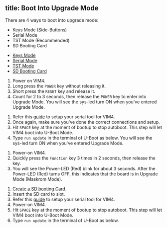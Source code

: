 title: Boot Into Upgrade Mode
---

There are 4 ways to boot into upgrade mode:

* Keys Mode (Side-Buttons)
* Serial Mode
* TST Mode (Recommended)
* SD Booting Card

<ul class="nav nav-tabs" id="myTab" role="tablist">
  <li class="nav-item" role="presentation">
    <a class="nav-link active" id="keys-tab" data-toggle="tab" href="#keys" role="tab" aria-controls="keys" aria-selected="true">Keys Mode</a>
  </li>
  <li class="nav-item" role="presentation">
    <a class="nav-link" id="serial-tab" data-toggle="tab" href="#serial" role="tab" aria-controls="serial" aria-selected="false">Serial Mode</a>
  </li>
  <li class="nav-item" role="presentation">
    <a class="nav-link" id="tst-tab" data-toggle="tab" href="#tst" role="tab" aria-controls="tst" aria-selected="false">TST Mode</a>
  </li>
  <li class="nav-item" role="presentation">
    <a class="nav-link" id="sdbooting-tab" data-toggle="tab" href="#sdbooting" role="tab" aria-controls="sdbooting" aria-selected="false">SD Booting Card</a>
  </li>
</ul>
<div class="tab-content" id="myTabContent">
<div class="tab-pane fade show active" id="keys" role="tabpanel" aria-labelledby="keys-tab">

1. Power on VIM4.
2. Long press the `POWER` key without releasing it.
3. Short press the `RESET` key and release it.
4. Count for 2 to 3 seconds, then release the `POWER` key to enter into Upgrade Mode. You will see the sys-led turn ON when you've entered Upgrade Mode.

</div>
<div class="tab-pane fade" id="serial" role="tabpanel" aria-labelledby="serial-tab">

1. Refer this [guide](SetupSerialTool.html) to setup your serial tool for VIM4.
2. Once again, make sure you've done the correct connections and setup.
3. Hit `SPACE` key at the moment of bootup to stop autoboot. This step will let VIM4 boot into U-Boot Mode.
4. Type `run update` in the terminal of U-Boot as below. You will see the sys-led turn ON when you've entered Upgrade Mode.

</div>
<div class="tab-pane fade" id="tst" role="tabpanel" aria-labelledby="tst-tab">

1. Power-on VIM4.
2. Quickly press the `Function` key 3 times in 2 seconds, then release the key.
3. You will see the Power-LED (Red) blink for about 3 seconds. After the Power-LED (Red) turns OFF, this indicates that the board is in Upgrade Mode (Maskrom Mode).

</div>
<div class="tab-pane fade" id="sdbooting" role="tabpanel" aria-labelledby="sdbooting-tab">

1. [Create a SD booting Card]().
2. Insert the SD card to slot.
3. Refer this [guide](SetupSerialTool.html) to setup your serial tool for VIM4.
4. Power-on VIM4.
5. Hit `SPACE` key at the moment of bootup to stop autoboot. This step will let VIM4 boot into U-Boot Mode.
6. Type `run update` in the terminal of U-Boot as below.

</div>
</div>
